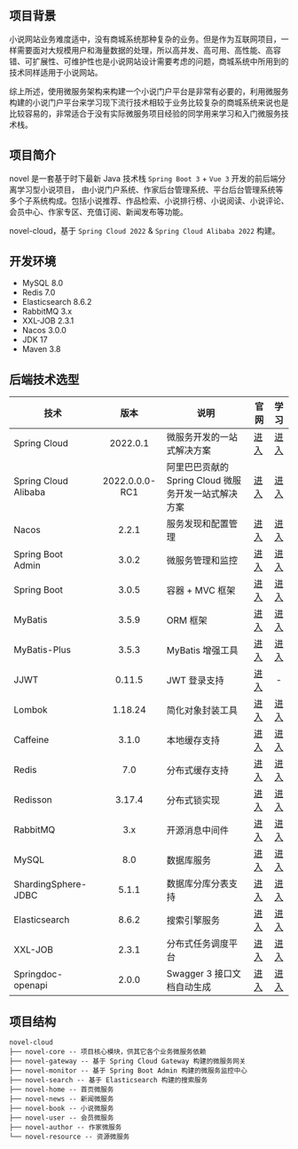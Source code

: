 ## 项目背景

小说网站业务难度适中，没有商城系统那种复杂的业务。但是作为互联网项目，一样需要面对大规模用户和海量数据的处理，所以高并发、高可用、高性能、高容错、可扩展性、可维护性也是小说网站设计需要考虑的问题，商城系统中所用到的技术同样适用于小说网站。

综上所述，使用微服务架构来构建一个小说门户平台是非常有必要的，利用微服务构建的小说门户平台来学习现下流行技术相较于业务比较复杂的商城系统来说也是比较容易的，非常适合于没有实际微服务项目经验的同学用来学习和入门微服务技术栈。

## 项目简介

novel 是一套基于时下最新 Java 技术栈 `Spring Boot 3` + `Vue 3` 开发的前后端分离学习型小说项目， 由小说门户系统、作家后台管理系统、平台后台管理系统等多个子系统构成。包括小说推荐、作品检索、小说排行榜、小说阅读、小说评论、会员中心、作家专区、充值订阅、新闻发布等功能。

novel-cloud，基于 `Spring Cloud 2022` & `Spring Cloud Alibaba 2022` 构建。

## 开发环境

- MySQL 8.0
- Redis 7.0
- Elasticsearch 8.6.2
- RabbitMQ 3.x
- XXL-JOB 2.3.1
- Nacos 3.0.0
- JDK 17
- Maven 3.8

## 后端技术选型

| 技术                   |       版本       | 说明                                | 官网                               |                                                              学习                                                               |
|----------------------|:--------------:|-----------------------------------| -------------------------------------- |:-----------------------------------------------------------------------------------------------------------------------------:|
| Spring Cloud         |    2022.0.1    | 微服务开发的一站式解决方案                     | [进入](https://spring.io/projects/spring-cloud) |                              [进入](https://docs.spring.io/spring-cloud/docs/current/reference/html/)                               |
| Spring Cloud Alibaba | 2022.0.0.0-RC1 | 阿里巴巴贡献的 Spring Cloud 微服务开发一站式解决方案 | [进入](https://github.com/alibaba/spring-cloud-alibaba) |                              [进入](https://spring-cloud-alibaba-group.github.io/github-pages/2021/zh-cn/2021.0.5.0/index.html)                               |
| Nacos                |     2.2.1      | 服务发现和配置管理                         | [进入](https://nacos.io)  |                              [进入](https://nacos.io/zh-cn/docs/what-is-nacos.html)                               |
| Spring Boot Admin    |     3.0.2      | 微服务管理和监控                          | [进入](https://github.com/codecentric/spring-boot-admin)                |                                [进入](https://codecentric.github.io/spring-boot-admin/3.0.0-M1)                                 |
| Spring Boot          |     3.0.5      | 容器 + MVC 框架                       | [进入](https://spring.io/projects/spring-boot) |                              [进入](https://docs.spring.io/spring-boot/docs/3.0.0/reference/html)                               |
| MyBatis              |     3.5.9      | ORM 框架                            | [进入](http://www.mybatis.org)                |                                       [进入](https://mybatis.org/mybatis-3/zh/index.html)                                       |
| MyBatis-Plus         |     3.5.3      | MyBatis 增强工具                      | [进入](https://baomidou.com/)                 |                                           [进入](https://baomidou.com/pages/24112f/)                                            |
| JJWT                 |     0.11.5     | JWT 登录支持                          | [进入](https://github.com/jwtk/jjwt)          |                                                               -                                                               |
| Lombok               |    1.18.24     | 简化对象封装工具                          | [进入](https://github.com/projectlombok/lombok) |                                         [进入](https://projectlombok.org/features/all)                                          |
| Caffeine             |     3.1.0      | 本地缓存支持                            | [进入](https://github.com/ben-manes/caffeine)              |                                  [进入](https://github.com/ben-manes/caffeine/wiki/Home-zh-CN)                                  |
| Redis                |      7.0       | 分布式缓存支持                           | [进入](https://redis.io)                 |                                                  [进入](https://redis.io/docs)                                                  |
| Redisson             |     3.17.4     | 分布式锁实现                            | [进入](https://github.com/redisson/redisson)                 |                              [进入](https://github.com/redisson/redisson/wiki/%E7%9B%AE%E5%BD%95)                               |
| RabbitMQ             |      3.x       | 开源消息中间件                           | [进入](https://www.rabbitmq.com)                 |                                [进入](https://www.rabbitmq.com/tutorials/tutorial-one-java.html)                                |
| MySQL                |      8.0       | 数据库服务                             | [进入](https://www.mysql.com)                 |                       [进入](https://docs.oracle.com/en-us/iaas/mysql-database/doc/getting-started.html)                        |
| ShardingSphere-JDBC  |     5.1.1      | 数据库分库分表支持                         | [进入](https://shardingsphere.apache.org)                 |                              [进入](https://shardingsphere.apache.org/document/5.1.1/cn/overview)                               |
| Elasticsearch        |     8.6.2      | 搜索引擎服务                            | [进入](https://www.elastic.co)                 |                       [进入](https://www.elastic.co/guide/en/elasticsearch/reference/current/index.html)                        |
| XXL-JOB              |     2.3.1      | 分布式任务调度平台                         | [进入](https://www.xuxueli.com/xxl-job)                 |                                             [进入](https://www.xuxueli.com/xxl-job)                                             |
| Springdoc-openapi    |     2.0.0      | Swagger 3 接口文档自动生成                | [进入](https://github.com/springdoc/springdoc-openapi)                |                                                 [进入](https://springdoc.org/)                                                  |

## 项目结构

```
novel-cloud
├── novel-core -- 项目核心模块，供其它各个业务微服务依赖
├── novel-gateway -- 基于 Spring Cloud Gateway 构建的微服务网关
├── novel-monitor -- 基于 Spring Boot Admin 构建的微服务监控中心
├── novel-search -- 基于 Elasticsearch 构建的搜索服务
├── novel-home -- 首页微服务
├── novel-news -- 新闻微服务
├── novel-book -- 小说微服务
├── novel-user -- 会员微服务
├── novel-author -- 作家微服务  
└── novel-resource -- 资源微服务 
```

